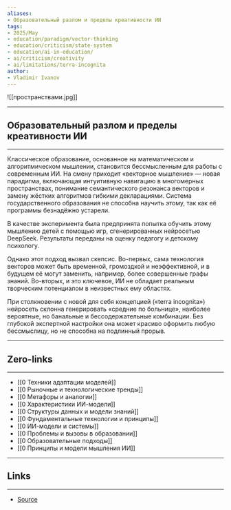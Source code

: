 ```yaml
---
aliases: 
- Образовательный разлом и пределы креативности ИИ 
tags:
- 2025/May
- education/paradigm/vector-thinking
- education/criticism/state-system
- education/ai-in-education/
- ai/criticism/creativity
- ai/limitations/terra-incognita
author:
- Vladimir Ivanov
---
```

![[пространствами.jpg]]

-----
##  Образовательный разлом и пределы креативности ИИ 
-----
Классическое образование, основанное на математическом и алгоритмическом мышлении, становится бессмысленным для работы с современным ИИ. На смену приходит «векторное мышление» — новая парадигма, включающая интуитивную навигацию в многомерных пространствах, понимание семантического резонанса векторов и замену жёстких алгоритмов гибкими декларациями. Система государственного образования не способна научить этому, так как её программы безнадёжно устарели.

В качестве эксперимента была предпринята попытка обучить этому мышлению детей с помощью игр, сгенерированных нейросетью DeepSeek. Результаты переданы на оценку педагогу и детскому психологу.

Однако этот подход вызвал скепсис. Во-первых, сама технология векторов может быть временной, громоздкой и неэффективной, и в будущем её могут заменить, например, более совершенные графы знаний. Во-вторых, и это ключевое, ИИ не обладает реальным творческим потенциалом в неизвестных ему областях. 

При столкновении с новой для себя концепцией («terra incognita») нейросеть склонна генерировать «средние по больнице», наиболее вероятные, но банальные и бессодержательные комбинации. Без глубокой экспертной настройки она может красиво оформить любую бессмыслицу, но не способна на подлинный прорыв.

---
## Zero-links
---
- [[0 Техники адаптации моделей]]
- [[0 Рыночные и технологические тренды]]
- [[0 Метафоры и аналогии]]
- [[0 Характеристики ИИ-модели]]
- [[0 Структуры данных и модели знаний]]
- [[0 Фундаментальные технологии и принципы]]
- [[0 ИИ-модели и системы]]
- [[0 Проблемы и вызовы в образовании]]
- [[0 Образовательные подходы]]
- [[0 Принципы и модели мышления ИИ]]

---
## Links
---
- [Source](https://t.me/turboproject/1720)